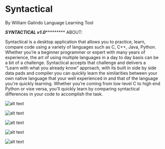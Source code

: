 # Syntactical
By William Galindo
Language Learning Tool

***************************SYNTACTICAL v1.0************************************
ABOUT:

Syntactical is a desktop application that allows you to practice, learn, compare code using a variety of languages such as C, C++, Java, Python. Whether you’re a beginner programmer or expert with many years of experience, the art of using multiple languages in a day to day basis can be a bit of a challenge. Syntactical accepts that challenge and delivers a “Learn with what you already know” approach, with its built in side by side data pads  and compiler you can quickly learn the similarities between your own native language that your well experienced in and that of the language you're quickly learning.  Whether you’re coming from low-level C to high end Python or vise versa, you’ll quickly learn by comparing syntactical differences in your code to accomplish the task.  



![alt text](https://github.com/wgalindo1453/Motivate2/blob/master/loginscrn.PNG?raw=true)

![alt text](https://github.com/wgalindo1453/Motivate2/blob/master/swipe1.PNG?raw=true)

![alt text](https://github.com/wgalindo1453/Motivate2/blob/master/swipe2.PNG?raw=true)

![alt text](https://github.com/wgalindo1453/Motivate2/blob/master/swipe3.PNG?raw=true)

![alt text](https://github.com/wgalindo1453/Motivate2/blob/master/swipe4.PNG?raw=true)





